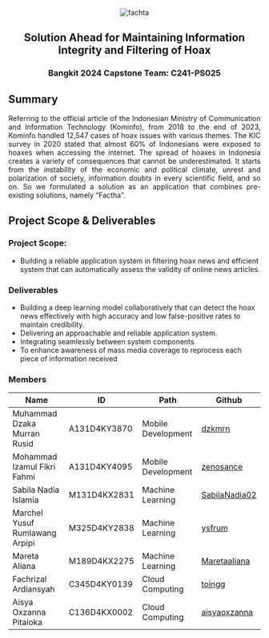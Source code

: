 <div align="center">
  <img src="https://drive.google.com/file/d/1UDJ_BWHWYnFzFTDdzqQpTHYvNoDY0AHL/view?usp=sharing" alt="fachta" />
  <h2>Solution Ahead for Maintaining Information Integrity and Filtering of Hoax</h2>
  <h3>Bangkit 2024 Capstone Team: C241-PS025</h3>
</div>

## Summary
<div align="justify">
  Referring to the official article of the Indonesian Ministry of Communication and Information Technology (Kominfo), from 2018 to the end of 2023, Kominfo handled 12,547 cases of hoax       issues with various themes. The KIC survey in 2020 stated that almost 60% of Indonesians were exposed to hoaxes when accessing the internet. The spread of hoaxes in Indonesia creates a     variety of consequences that cannot be underestimated. It starts from the instability of the economic and political climate, unrest and polarization of society, information doubts in       every scientific field, and so on. So we formulated a solution as an application that combines pre-existing solutions, namely “Factha”.
</div>

## Project Scope & Deliverables
### Project Scope:
- Building a reliable application system in filtering hoax news and efficient system that can automatically assess the validity of online news articles.
### Deliverables
- Building a deep learning model collaboratively that can detect the hoax news effectively with high accuracy and low false-positive rates to maintain credibility.
- Delivering an approachable and reliable application system.
- Integrating seamlessly between system components
- To enhance awareness of mass media coverage to reprocess each piece of information received

### Members

| Name                           | ID             | Path                | Github                                             |
|--------------------------------|----------------|---------------------|----------------------------------------------------|
| Muhammad Dzaka Murran Rusid    | A131D4KY3870   | Mobile Development  | [dzkmrn](https://github.com/dzkmrn)                |
| Mohammad Izamul Fikri Fahmi    | A131D4KY4095   | Mobile Development  | [zenosance](https://github.com/zenosance/)         |
| Sabila Nadia Islamia           | M131D4KX2831   | Machine Learning    | [SabilaNadia02](https://github.com/SabilaNadia02/) |
| Marchel Yusuf Rumlawang Arpipi | M325D4KY2838   | Machine Learning    | [ysfrum](https://github.com/ysfrum)                |
| Mareta Aliana                  | M189D4KX2275   | Machine Learning    | [Maretaaliana](https://github.com/Maretaaliana)    |
| Fachrizal Ardiansyah           | C345D4KY0139   | Cloud Computing     | [toingg](https://github.com/toingg)                |
| Aisya Oxzanna Pitaloka         | C136D4KX0002   | Cloud Computing     | [aisyaoxzanna](https://github.com/aisyaoxzanna)    |
